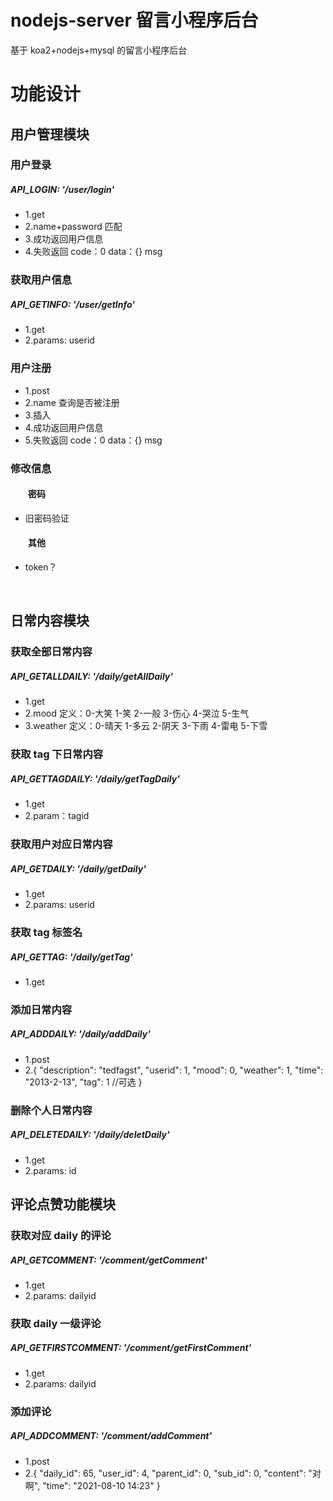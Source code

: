 # nodejs-server 留言小程序后台

基于 koa2+nodejs+mysql 的留言小程序后台

# 功能设计

## 用户管理模块

### 用户登录

##### API_LOGIN: '/user/login'

- 1.get
- 2.name+password 匹配
- 3.成功返回用户信息
- 4.失败返回 code：0 data：{} msg

### 获取用户信息

##### API_GETINFO: '/user/getInfo'

- 1.get
- 2.params: userid

### 用户注册

- 1.post
- 2.name 查询是否被注册
- 3.插入
- 4.成功返回用户信息
- 5.失败返回 code：0 data：{} msg

### 修改信息

#### &emsp;&emsp;密码

- 旧密码验证

#### &emsp;&emsp;其他

- token？

&emsp;

## 日常内容模块

### 获取全部日常内容

##### API_GETALLDAILY: '/daily/getAllDaily'

- 1.get
- 2.mood 定义：0-大笑 1-笑 2-一般 3-伤心 4-哭泣 5-生气
- 3.weather 定义：0-晴天 1-多云 2-阴天 3-下雨 4-雷电 5-下雪

### 获取 tag 下日常内容

##### API_GETTAGDAILY: '/daily/getTagDaily'

- 1.get
- 2.param：tagid

### 获取用户对应日常内容

##### API_GETDAILY: '/daily/getDaily'

- 1.get
- 2.params: userid

### 获取 tag 标签名

##### API_GETTAG: '/daily/getTag'

- 1.get

### 添加日常内容

##### API_ADDDAILY: '/daily/addDaily'

- 1.post
- 2.{
  "description": "tedfagst",
  "userid": 1,
  "mood": 0,
  "weather": 1,
  "time": "2013-2-13",
  "tag": 1 //可选
  }

### 删除个人日常内容

##### API_DELETEDAILY: '/daily/deletDaily'

- 1.get
- 2.params: id

## 评论点赞功能模块

### 获取对应 daily 的评论

##### API_GETCOMMENT: '/comment/getComment'

- 1.get
- 2.params: dailyid

### 获取 daily 一级评论

##### API_GETFIRSTCOMMENT: '/comment/getFirstComment'

- 1.get
- 2.params: dailyid

### 添加评论

##### API_ADDCOMMENT: '/comment/addComment'

- 1.post
- 2.{
  "daily_id": 65,
  "user_id": 4,
  "parent_id": 0,
  "sub_id": 0,
  "content": "对啊",
  "time": "2021-08-10 14:23"
  }
